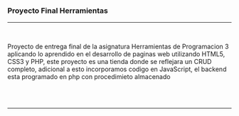 <h3 center> Proyecto Final Herramientas </h3>
<hr>
<br>
<p>Proyecto de entrega final de la asignatura Herramientas de Programacion 3 aplicando lo aprendido en el desarrollo de paginas web utilizando HTML5, CSS3 y PHP, este proyecto es una tienda donde se reflejara un CRUD completo, adicional a esto incorporamos codigo en JavaScript, el backend esta programado en php con procedimieto almacenado</p>
<br>
<br>
<hr>

</p>
